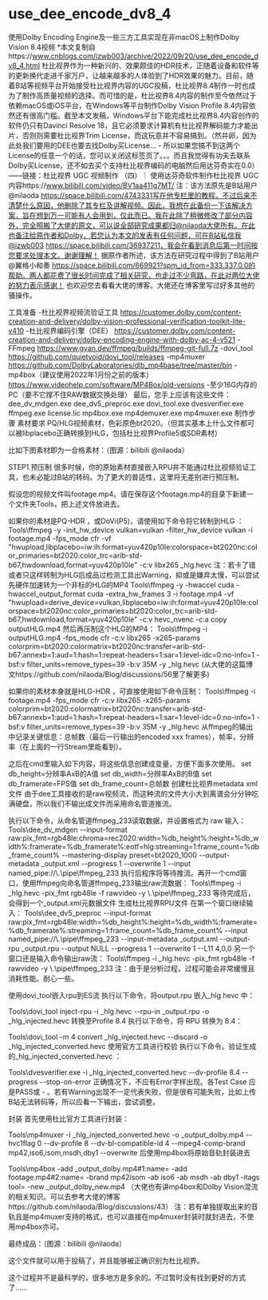 # use_dee_encode_dv8_4
使用Dolby Encoding Engine及一些三方工具实现在非macOS上制作Dolby Vision 8.4视频
*本文复制自https://www.cnblogs.com/izwb003/archive/2022/09/20/use_dee_encode_dv8_4.html
杜比视界作为一种新兴的、效果颇佳的HDR技术，正随着设备和软件等的更新换代走进千家万户，让越来越多的人体验到了HDR效果的魅力。目前，随着B站等视频平台开始接受杜比视界内容的UGC投稿，杜比视界8.4制作一时也成为了制作高质量视频的选择。而可惜的是，杜比视界8.4内容的制作至今依然过于依赖macOS或iOS平台，在Windows等平台制作Dolby Vision Profile 8.4内容依然还有很高门槛。截至本文发稿，Windows平台下能完成杜比视界8.4内容创作的软件仍只有Davinci Resolve 18，且它必须要求计算机有杜比视界解码能力才能出片，否则则需要杜比视界Trim License，而这玩意并不容易搞到。（然并卵，因为此处我们要用的DEE也要去找Dolby买License... - 所以如果您搞不到这两个License的任意一个的话，您可以关闭这标签页了。。。而且我觉得有功夫去联系Dolby买License，还不如去买个支持杜比视界编码的电脑然后用达芬奇实在0.0）——链接：杜比视界 UGC 视频制作 （四）｜ 使用达芬奇软件制作杜比视界 UGC 内容https://www.bilibili.com/video/BV1aa411g7MT/
注：该方法原先是B站用户@nilaoda https://space.bilibili.com/4743331写在他专栏里的教程。不过后来不清楚什么原因，他删除了其专栏及讲解视频。因此，我想在此备份一下该解决方案，旨在想到万一可能有人会用到，仅此而已。我在此除了稍微修改了部分内容外，完全照搬了大佬的原文，可以说全部研究成果都归@nilaoda大佬所有。在此也备注给原作者和Dolby，若您认为本文的发表有任何问题，可在B站私信我@izwb003 https://space.bilibili.com/36937211，我会在看到消息后第一时间按您要求处理本文。谢谢理解！
据原作者所述，该方法在研究过程中得到了B站用户@翼格小和奏 https://space.bilibili.com/669921?spm_id_from=333.337.0.0的帮助。两人都花费了很长时间完成了相关研究，也走过不少弯路，在此对两位大佬的努力表示感谢！
也欢迎您去看看大佬的博客。大佬还在博客里写过好多其他的骚操作。

工具准备
-杜比视界视频流验证工具
https://customer.dolby.com/content-creation-and-delivery/dolby-vision-professional-verification-toolkit-lite-v410
-杜比视界编码引擎（DEE）
https://customer.dolby.com/content-creation-and-delivery/dolby-encoding-engine-with-dolby-ac-4-v521
-FFmpeg
https://www.gyan.dev/ffmpeg/builds/ffmpeg-git-full.7z
-dovi_tool
https://github.com/quietvoid/dovi_tool/releases
-mp4muxer
https://github.com/DolbyLaboratories/dlb_mp4base/tree/master/bin
-mp4box（建议使用2022年1月份之前的版本）
https://www.videohelp.com/software/MP4Box/old-versions
-至少16G内存的PC（要不它撑不住RAW数据交换处理）
最后，您手上应该有这些文件：
dee_dv_mdgen.exe
dee_dv5_preproc.exe
dovi_tool.exe
dvesverifier.exe
ffmpeg.exe
license.lic
mp4box.exe
mp4demuxer.exe
mp4muxer.exe
制作步骤
素材要求
PQ/HLG视频素材，色彩原色bt2020。（但其实基本上什么文件都可以被libplacebo正确转换到HLG，包括杜比视界Profile5或SDR素材）

比如下图素材即为一合格素材：（图源：bilibili @nilaoda）
 
STEP1.预压制
很多时候，你的原始素材直接嵌入RPU并不能通过杜比视频验证工具，也未必能过B站的转码。为了更大的普适性，这里将无差别进行预压制。

假设您的视频文件叫footage.mp4。请在保存这个footage.mp4的目录下新建一个文件夹Tools，把上述文件放进去。

如果你的素材是PQ-HDR ，或DoVi(P5)，请使用如下命令将它转制到HLG ：
Tools\ffmpeg -y -init_hw_device vulkan=vulkan -filter_hw_device vulkan -i footage.mp4 -fps_mode cfr -vf "hwupload,libplacebo=iw:ih:format=yuv420p10le:colorspace=bt2020nc:color_primaries=bt2020:color_trc=arib-std-b67,hwdownload,format=yuv420p10le" -c:v libx265 _hlg.hevc
注：若卡了错或者只这样转制为HLG后成品过检测工具出Warning，抑或是嫌弃太慢，可以尝试先硬件加速转为一个非标的HLG的MP4
Tools\ffmpeg -y -hwaccel cuda -hwaccel_output_format cuda -extra_hw_frames 3 -i footage.mp4 -vf "hwupload=derive_device=vulkan,libplacebo=iw:ih:format=yuv420p10le:colorspace=bt2020nc:color_primaries=bt2020:color_trc=arib-std-b67,hwdownload,format=yuv420p10le" -c:v hevc_nvenc -c:a copy outputHLG.mp4
然后再压制这个HLG的MP4：
Tools\ffmpeg -i outputHLG.mp4 -fps_mode cfr -c:v libx265 -x265-params colorprim=bt2020:colormatrix=bt2020nc:transfer=arib-std-b67:annexb=1:aud=1:hash=1:repeat-headers=1:sar=1:level-idc=0:no-info=1 -bsf:v filter_units=remove_types=39 -b:v 35M -y _hlg.hevc
(从大佬的这篇博文https://github.com/nilaoda/Blog/discussions/56里了解更多)

如果你的素材本身就是HLG-HDR ，可直接使用如下命令压制：
Tools\ffmpeg -i footage.mp4 -fps_mode cfr -c:v libx265 -x265-params colorprim=bt2020:colormatrix=bt2020nc:transfer=arib-std-b67:annexb=1:aud=1:hash=1:repeat-headers=1:sar=1:level-idc=0:no-info=1 -bsf:v filter_units=remove_types=39 -b:v 35M -y _hlg.hevc
从ffmpeg的输出中记录关键信息：总帧数（最后一行输出的encoded xxx frames），帧率，分辨率（在上面的一行Stream里能看到）。

之后在cmd里输入如下内容，将这些信息创建成变量，方便下面多次使用。
set db_height=分辨率AxB的A值
set db_width=分辨率AxB的B值
set db_framerate=FPS值
set db_frame_count=总帧数
创建杜比视界metadata xml文件
由于dee工具接收的是raw视频流，而这种流的文件大小大到离谱会分分钟吃满硬盘，所以我们不输出成文件而采用命名管道推流。

执行以下命令，从命名管道ffmpeg_233读取数据，并设置格式为 raw 输入：
Tools\dee_dv_mdgen --input-format raw:pix_fmt=rgb48le:chroma=rec2020:width=%db_height%:height=%db_width%:framerate=%db_framerate%:eotf=hlg:streaming=1:frame_count=%db_frame_count% --mastering-display preset=bt2020_1000 --output-metadata _output.xml --progress 1 --overwrite 1 --input named_pipe://\\.\pipe\ffmpeg_233
执行后程序将等待推流。再开一个cmd窗口，使用ffmpeg向命名管道ffmpeg_233输出raw流数据：
Tools\ffmpeg -i _hlg.hevc -pix_fmt rgb48le -f rawvideo -y \\.\pipe\ffmpeg_233
等待完成后，会得到一个_output.xml元数据文件
生成杜比视界RPU文件
在第一个窗口继续输入：
Tools\dee_dv5_preproc --input-format raw:pix_fmt=rgb48le:width=%db_height%:height=%db_width%:framerate=%db_framerate%:streaming=1:frame_count=%db_frame_count% --input named_pipe://\\.\pipe\ffmpeg_233 --input-metadata _output.xml --output-rpu _output.rpu --output NULL --progress 1 --overwrite 1 --L11 4,0,0
另一个窗口还是输入命令输出raw流：
Tools\ffmpeg -i _hlg.hevc -pix_fmt rgb48le -f rawvideo -y \\.\pipe\ffmpeg_233
注：由于是分析过程，过程可能会非常缓慢且消耗性能。耐心一些。

使用dovi_tool嵌入rpu到ES流
执行以下命令，将output.rpu 嵌入_hlg.hevc 中：

Tools\dovi_tool inject-rpu -i _hlg.hevc --rpu-in _output.rpu -o _hlg_injected.hevc
转换至Profile 8.4
执行以下命令，将 RPU 转换为 8.4：

Tools\dovi_tool -m 4 convert _hlg_injected.hevc --discard -o _hlg_injected_converted.hevc
使用官方工具进行校验
执行以下命令，验证生成的_hlg_injected_converted.hevc ：

Tools\dvesverifier.exe -i _hlg_injected_converted.hevc --dv-profile 8.4 --progress --stop-on-error
正确情况下，不应有Error字样出现。各Test Case 应是PASS或 - 。若有Warning出现不一定代表失败，但是很有可能失败，比如上传B站无法转码等，所以应看一下输出，尝试调整。

封装
首先使用杜比官方工具进行封装：

Tools\mp4muxer -i _hlg_injected_converted.hevc -o _output_dolby.mp4 --hvc1flag 0 --dv-profile 8 --dv-bl-compatible-id 4 --mpeg4-comp-brand mp42,iso6,isom,msdh,dby1 --overwrite
后使用mp4box将原始音轨封装进去

Tools\mp4box -add _output_dolby.mp4#1:name= -add footage.mp4#2:name= -brand mp42isom -ab iso6 -ab msdh -ab dby1 -itags tool= -new _output_dolby_new.mp4
（大佬也有讲mp4box和Dolby Vision混流的相关知识。可以去参考大佬的博客https://github.com/nilaoda/Blog/discussions/43）
注：若有单独提取出来的音轨且是mp4muxer支持的格式，也可以直接在mp4muxer封装时就封进去，不使用mp4box亦可。

最终成品：（图源：bilibili @nilaoda）
 

这个文件就可以用于投稿了，并且能够被正确识别为杜比视界。

这个过程并不是最科学的，很多地方是多余的。不过暂时没有找到更好的方式了……
